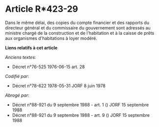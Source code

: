 # Article R*423-29

Dans le même délai, des copies du compte financier et des rapports du directeur général et du commissaire du gouvernement
sont adressés au ministre chargé de la construction et de l'habitation et à la caisse de prêts aux organismes d'habitations à
loyer modéré.

**Liens relatifs à cet article**

_Anciens textes_:

  - Décret n°76-525 1976-06-15 art. 28

_Codifié par_:

  - Décret n°78-622 1978-05-31 JORF 8 juin 1978

_Abrogé par_:

  - Décret n°88-921 du 9 septembre 1988 - art. 1 () JORF 15 septembre 1988
  - Décret n°88-921 du 9 septembre 1988 - art. 9 () JORF 15 septembre 1988
